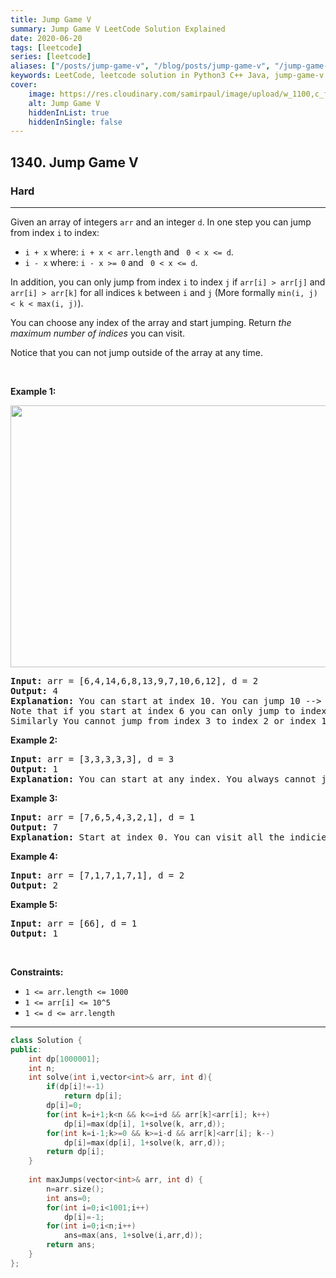 ```yaml
---
title: Jump Game V
summary: Jump Game V LeetCode Solution Explained
date: 2020-06-20
tags: [leetcode]
series: [leetcode]
aliases: ["/posts/jump-game-v", "/blog/posts/jump-game-v", "/jump-game-v"]
keywords: LeetCode, leetcode solution in Python3 C++ Java, jump-game-v solution
cover:
    image: https://res.cloudinary.com/samirpaul/image/upload/w_1100,c_fit,co_rgb:FFFFFF,l_text:Arial_70_bold:Jump Game V/problem-solving.webp
    alt: Jump Game V
    hiddenInList: true
    hiddenInSingle: false
---
```



<h2>1340. Jump Game V</h2><h3>Hard</h3><hr><div><p>Given an array of&nbsp;integers <code>arr</code> and an integer <code>d</code>. In one step you can jump from index <code>i</code> to index:</p>

<ul>
	<li><code>i + x</code> where:&nbsp;<code>i + x &lt; arr.length</code> and <code> 0 &lt;&nbsp;x &lt;= d</code>.</li>
	<li><code>i - x</code> where:&nbsp;<code>i - x &gt;= 0</code> and <code> 0 &lt;&nbsp;x &lt;= d</code>.</li>
</ul>

<p>In addition, you can only jump from index <code>i</code> to index <code>j</code>&nbsp;if <code>arr[i] &gt; arr[j]</code> and <code>arr[i] &gt; arr[k]</code> for all indices <code>k</code> between <code>i</code> and <code>j</code> (More formally <code>min(i,&nbsp;j) &lt; k &lt; max(i, j)</code>).</p>

<p>You can choose any index of the array and start jumping. Return <em>the maximum number of indices</em>&nbsp;you can visit.</p>

<p>Notice that you can not jump outside of the array at any time.</p>

<p>&nbsp;</p>
<p><strong>Example 1:</strong></p>
<img alt="" src="https://assets.leetcode.com/uploads/2020/01/23/meta-chart.jpeg" style="width: 633px; height: 419px;">
<pre><strong>Input:</strong> arr = [6,4,14,6,8,13,9,7,10,6,12], d = 2
<strong>Output:</strong> 4
<strong>Explanation:</strong> You can start at index 10. You can jump 10 --&gt; 8 --&gt; 6 --&gt; 7 as shown.
Note that if you start at index 6 you can only jump to index 7. You cannot jump to index 5 because 13 &gt; 9. You cannot jump to index 4 because index 5 is between index 4 and 6 and 13 &gt; 9.
Similarly You cannot jump from index 3 to index 2 or index 1.
</pre>

<p><strong>Example 2:</strong></p>

<pre><strong>Input:</strong> arr = [3,3,3,3,3], d = 3
<strong>Output:</strong> 1
<strong>Explanation:</strong> You can start at any index. You always cannot jump to any index.
</pre>

<p><strong>Example 3:</strong></p>

<pre><strong>Input:</strong> arr = [7,6,5,4,3,2,1], d = 1
<strong>Output:</strong> 7
<strong>Explanation:</strong> Start at index 0. You can visit all the indicies. 
</pre>

<p><strong>Example 4:</strong></p>

<pre><strong>Input:</strong> arr = [7,1,7,1,7,1], d = 2
<strong>Output:</strong> 2
</pre>

<p><strong>Example 5:</strong></p>

<pre><strong>Input:</strong> arr = [66], d = 1
<strong>Output:</strong> 1
</pre>

<p>&nbsp;</p>
<p><strong>Constraints:</strong></p>

<ul>
	<li><code>1 &lt;= arr.length &lt;= 1000</code></li>
	<li><code>1 &lt;= arr[i] &lt;= 10^5</code></li>
	<li><code>1 &lt;= d &lt;= arr.length</code></li>
</ul></div>

---




```cpp
class Solution {
public:
    int dp[1000001];
    int n;
    int solve(int i,vector<int>& arr, int d){
        if(dp[i]!=-1)
            return dp[i];
        dp[i]=0;
        for(int k=i+1;k<n && k<=i+d && arr[k]<arr[i]; k++)
            dp[i]=max(dp[i], 1+solve(k, arr,d));
        for(int k=i-1;k>=0 && k>=i-d && arr[k]<arr[i]; k--)
            dp[i]=max(dp[i], 1+solve(k, arr,d));
        return dp[i];
    }
    
    int maxJumps(vector<int>& arr, int d) {
        n=arr.size();
        int ans=0;
        for(int i=0;i<1001;i++)
            dp[i]=-1;
        for(int i=0;i<n;i++)
            ans=max(ans, 1+solve(i,arr,d));
        return ans;
    }
};
```

